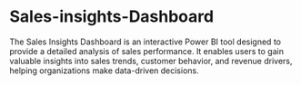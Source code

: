# Sales-insights-Dashboard
The Sales Insights Dashboard is an interactive Power BI tool designed to provide a detailed analysis of sales performance. It enables users to gain valuable insights into sales trends, customer behavior, and revenue drivers, helping organizations make data-driven decisions.
